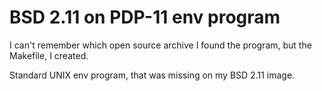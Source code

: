 # BSD 2.11 on PDP-11 env program

I can't remember which open source archive I found the program, but the Makefile, I created.

Standard UNIX env program, that was missing on my BSD 2.11 image.

